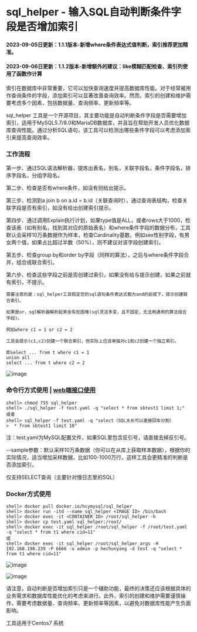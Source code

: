 # sql_helper - 输入SQL自动判断条件字段是否增加索引

#### 2023-09-05日更新：1.1.1版本-新增where条件表达式值判断，索引推荐更加精准。
#### 2023-09-06日更新：1.1.2版本-新增额外的建议：like模糊匹配检查、索引列使用了函数作计算

索引在数据库中非常重要，它可以加快查询速度并提高数据库性能。对于经常被用作查询条件的字段，添加索引可以显著改善查询效率。然而，索引的创建和维护需要考虑多个因素，包括数据量、查询频率、更新频率等。

sql_helper 工具是一个开源项目，其主要功能是自动判断条件字段是否需要增加索引，适用于MySQL5.7/8.0和MariaDB数据库，并且旨在帮助开发人员优化数据库查询性能。通过分析SQL语句，该工具可以检测出哪些条件字段可以考虑添加索引来提高查询效率。

### 工作流程

第一步、通过SQL语法解析器，提炼出表名，别名，关联字段名，条件字段名，排序字段名，分组字段名。

第二步、检查是否有where条件，如没有则给出提示。

第三步、检测到a join b on a.id = b.id（关联查询时），通过查询表结构，检查关联字段是否有索引，如没有给出创建索引提示。

第四步、通过调用Explain执行计划，如果type值是ALL，或者rows大于1000，检查该表（如有别名，找到其对应的原始表名）和where条件字段的数据分布，工具默认会采样10万条数据作为样本，检查Cardinality基数，例如sex性别字段，有男女两个值，如果占比超过半数（50%），则不建议对该字段创建索引。

第五步、检查group by和order by字段（同样的算法），之后与where条件字段合并，组合成联合索引。

第六步、检查这些字段之前是否创建过索引，如果没有给与提示创建，如果之前就有索引，不提示。

    需要注意的是：sql_helper工具假定您的sql语句条件表达式都为and的前提下，提示创建联合索引。
    
    如果是or，sql解析器解析起来会有些困难(sql灵活多变，且不固定，无法用通用的算法组合字段)。
  
    例如where c1 = 1 or c2 = 2
  
    工具会提示(c1,c2)创建一个联合索引，但实际上应该单独对c1和c2创建一个独立索引。
  
    即select ... from t where c1 = 1
    union all
    select ... from t where c2 = 2

![image](https://github.com/hcymysql/sql_helper/assets/19261879/ca3d23a7-f2d3-4a14-80af-3688e2bb061e)

### 命令行方式使用 | [web端接口使用](https://github.com/hcymysql/sql_helper/blob/main/web/sql_helper/README.md)
```
shell> chmod 755 sql_helper
shell> ./sql_helper -f test.yaml -q "select * from sbtest1 limit 1;"
或者
shell> sql_helper -f test.yaml -q "select（SQL太长可以直接回车分割）
>  * from sbtest1 limit 10"
```

注：test.yaml为MySQL配置文件，如果SQL里包含反引号，请直接去掉反引号。

--sample参数：默认采样10万条数据（你可以在从库上获取样本数据），根据你的实际情况，适当增加采样数据，比如100-1000万行，这样工具会更精准的判断是否添加索引。

仅支持SELECT查询（主要针对慢日志里的SQL）

### Docker方式使用
```
shell> docker pull docker.io/hcymysql/sql_helper
shell> docker run -itd --name sql_helper <IMAGE ID> /bin/bash
shell> docker exec -it <CONTAINER ID> /root/sql_helper -h
shell> docker cp test.yaml sql_helper:/root/
shell> docker exec -it sql_helper /root/sql_helper -f /root/test.yaml -q "select * from t1 where cid=11"
或
shell> docker exec -it sql_helper /root/sql_helper_args -H 192.168.198.239 -P 6666 -u admin -p hechunyang -d test -q "select * from t1 where cid=11"
```

![image](https://github.com/hcymysql/sql_helper/assets/19261879/a603a7fd-7163-4c05-a5fd-4e605f02acc5)

![image](https://github.com/hcymysql/sql_helper/assets/19261879/39da7b69-aebb-4c27-ac18-f0abc497064d)

请注意，自动判断是否增加索引只是一个辅助功能，最终的决策还应该根据具体的业务需求和数据库性能优化的考虑来进行。此外，索引的创建和维护需要谨慎操作，需要考虑数据量、查询频率、更新频率等因素，以避免对数据库性能产生负面影响。

工具适用于Centos7 系统
